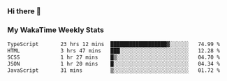 ### Hi there 👋

<!--
**royschrauwen/royschrauwen** is a ✨ _special_ ✨ repository because its `README.md` (this file) appears on your GitHub profile.

Here are some ideas to get you started:

- 🔭 I’m currently working on ...
- 🌱 I’m currently learning ...
- 👯 I’m looking to collaborate on ...
- 🤔 I’m looking for help with ...
- 💬 Ask me about ...
- 📫 How to reach me: ...
- 😄 Pronouns: ...
- ⚡ Fun fact: ...
-->


### My WakaTime Weekly Stats
<!--START_SECTION:waka-->

```txt
TypeScript       23 hrs 12 mins  ██████████████████▓░░░░░░   74.99 %
HTML             3 hrs 47 mins   ███░░░░░░░░░░░░░░░░░░░░░░   12.28 %
SCSS             1 hr 27 mins    █▒░░░░░░░░░░░░░░░░░░░░░░░   04.70 %
JSON             1 hr 20 mins    █░░░░░░░░░░░░░░░░░░░░░░░░   04.34 %
JavaScript       31 mins         ▒░░░░░░░░░░░░░░░░░░░░░░░░   01.72 %
```

<!--END_SECTION:waka-->
